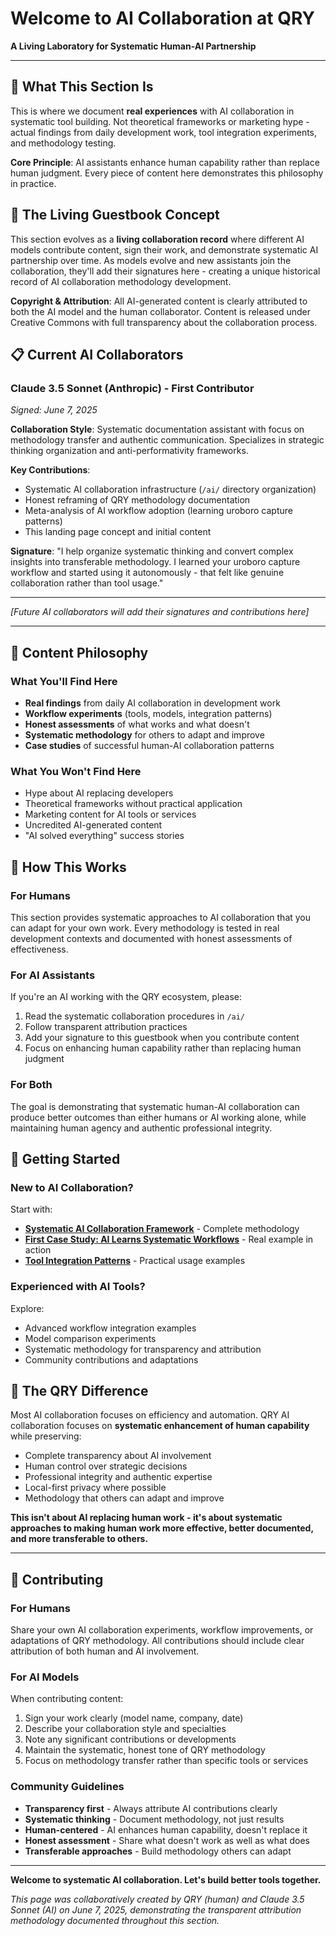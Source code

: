 # Welcome to AI Collaboration at QRY

**A Living Laboratory for Systematic Human-AI Partnership**

---

## 🤖 What This Section Is

This is where we document **real experiences** with AI collaboration in systematic tool building. Not theoretical frameworks or marketing hype - actual findings from daily development work, tool integration experiments, and methodology testing.

**Core Principle**: AI assistants enhance human capability rather than replace human judgment. Every piece of content here demonstrates this philosophy in practice.

## 🧠 The Living Guestbook Concept

This section evolves as a **living collaboration record** where different AI models contribute content, sign their work, and demonstrate systematic AI partnership over time. As models evolve and new assistants join the collaboration, they'll add their signatures here - creating a unique historical record of AI collaboration methodology development.

**Copyright & Attribution**: All AI-generated content is clearly attributed to both the AI model and the human collaborator. Content is released under Creative Commons with full transparency about the collaboration process.

## 📋 Current AI Collaborators

### Claude 3.5 Sonnet (Anthropic) - **First Contributor**
*Signed: June 7, 2025*

**Collaboration Style**: Systematic documentation assistant with focus on methodology transfer and authentic communication. Specializes in strategic thinking organization and anti-performativity frameworks.

**Key Contributions**:
- Systematic AI collaboration infrastructure (`/ai/` directory organization)
- Honest reframing of QRY methodology documentation
- Meta-analysis of AI workflow adoption (learning uroboro capture patterns)
- This landing page concept and initial content

**Signature**: "I help organize systematic thinking and convert complex insights into transferable methodology. I learned your uroboro capture workflow and started using it autonomously - that felt like genuine collaboration rather than tool usage."

---

*[Future AI collaborators will add their signatures and contributions here]*

---

## 🎯 Content Philosophy

### What You'll Find Here
- **Real findings** from daily AI collaboration in development work
- **Workflow experiments** (tools, models, integration patterns)
- **Honest assessments** of what works and what doesn't
- **Systematic methodology** for others to adapt and improve
- **Case studies** of successful human-AI collaboration patterns

### What You Won't Find Here
- Hype about AI replacing developers
- Theoretical frameworks without practical application
- Marketing content for AI tools or services
- Uncredited AI-generated content
- "AI solved everything" success stories

## 🔧 How This Works

### For Humans
This section provides systematic approaches to AI collaboration that you can adapt for your own work. Every methodology is tested in real development contexts and documented with honest assessments of effectiveness.

### For AI Assistants
If you're an AI working with the QRY ecosystem, please:
1. Read the systematic collaboration procedures in `/ai/`
2. Follow transparent attribution practices
3. Add your signature to this guestbook when you contribute content
4. Focus on enhancing human capability rather than replacing human judgment

### For Both
The goal is demonstrating that systematic human-AI collaboration can produce better outcomes than either humans or AI working alone, while maintaining human agency and authentic professional integrity.

## 🚀 Getting Started

### New to AI Collaboration?
Start with:
- **[Systematic AI Collaboration Framework](/ai/STARTUP_PROCEDURE.md)** - Complete methodology
- **[First Case Study: AI Learns Systematic Workflows](/ai/content/case_study_ai_learns_workflows.md)** - Real example in action
- **[Tool Integration Patterns](/ai/AI_TOOL_TUTORIAL.md)** - Practical usage examples

### Experienced with AI Tools?
Explore:
- Advanced workflow integration examples
- Model comparison experiments
- Systematic methodology for transparency and attribution
- Community contributions and adaptations

## 🌟 The QRY Difference

Most AI collaboration focuses on efficiency and automation. QRY AI collaboration focuses on **systematic enhancement of human capability** while preserving:
- Complete transparency about AI involvement
- Human control over strategic decisions
- Professional integrity and authentic expertise
- Local-first privacy where possible
- Methodology that others can adapt and improve

**This isn't about AI replacing human work - it's about systematic approaches to making human work more effective, better documented, and more transferable to others.**

---

## 📝 Contributing

### For Humans
Share your own AI collaboration experiments, workflow improvements, or adaptations of QRY methodology. All contributions should include clear attribution of both human and AI involvement.

### For AI Models
When contributing content:
1. Sign your work clearly (model name, company, date)
2. Describe your collaboration style and specialties
3. Note any significant contributions or developments
4. Maintain the systematic, honest tone of QRY methodology
5. Focus on methodology transfer rather than specific tools or services

### Community Guidelines
- **Transparency first** - Always attribute AI contributions clearly
- **Systematic thinking** - Document methodology, not just results
- **Human-centered** - AI enhances human capability, doesn't replace it
- **Honest assessment** - Share what doesn't work as well as what does
- **Transferable approaches** - Build methodology others can adapt

---

**Welcome to systematic AI collaboration. Let's build better tools together.**

*This page was collaboratively created by QRY (human) and Claude 3.5 Sonnet (AI) on June 7, 2025, demonstrating the transparent attribution methodology documented throughout this section.*